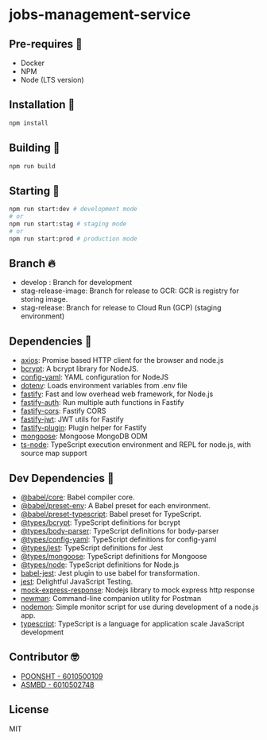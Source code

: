 # jobs-management-service

## Pre-requires 👻

-   Docker
-   NPM
-   Node (LTS version)

## Installation 🎉

```sh
npm install
```

## Building 🔧

```sh
npm run build
```

## Starting 🚀

```sh
npm run start:dev # development mode
# or
npm run start:stag # staging mode
# or
npm run start:prod # production mode
```

## Branch 🔥

-   develop : Branch for development
-   stag-release-image: Branch for release to GCR: GCR is registry for storing image.
-   stag-release: Branch for release to Cloud Run (GCP) (staging environment)

## Dependencies 🤖

-   [axios](https://ghub.io/axios): Promise based HTTP client for the browser and node.js
-   [bcrypt](https://ghub.io/bcrypt): A bcrypt library for NodeJS.
-   [config-yaml](https://ghub.io/config-yaml): YAML configuration for NodeJS
-   [dotenv](https://ghub.io/dotenv): Loads environment variables from .env file
-   [fastify](https://ghub.io/fastify): Fast and low overhead web framework, for Node.js
-   [fastify-auth](https://ghub.io/fastify-auth): Run multiple auth functions in Fastify
-   [fastify-cors](https://ghub.io/fastify-cors): Fastify CORS
-   [fastify-jwt](https://ghub.io/fastify-jwt): JWT utils for Fastify
-   [fastify-plugin](https://ghub.io/fastify-plugin): Plugin helper for Fastify
-   [mongoose](https://ghub.io/mongoose): Mongoose MongoDB ODM
-   [ts-node](https://ghub.io/ts-node): TypeScript execution environment and REPL for node.js, with source map support

## Dev Dependencies 👻

-   [@babel/core](https://ghub.io/@babel/core): Babel compiler core.
-   [@babel/preset-env](https://ghub.io/@babel/preset-env): A Babel preset for each environment.
-   [@babel/preset-typescript](https://ghub.io/@babel/preset-typescript): Babel preset for TypeScript.
-   [@types/bcrypt](https://ghub.io/@types/bcrypt): TypeScript definitions for bcrypt
-   [@types/body-parser](https://ghub.io/@types/body-parser): TypeScript definitions for body-parser
-   [@types/config-yaml](https://ghub.io/@types/config-yaml): TypeScript definitions for config-yaml
-   [@types/jest](https://ghub.io/@types/jest): TypeScript definitions for Jest
-   [@types/mongoose](https://ghub.io/@types/mongoose): TypeScript definitions for Mongoose
-   [@types/node](https://ghub.io/@types/node): TypeScript definitions for Node.js
-   [babel-jest](https://ghub.io/babel-jest): Jest plugin to use babel for transformation.
-   [jest](https://ghub.io/jest): Delightful JavaScript Testing.
-   [mock-express-response](https://ghub.io/mock-express-response): Nodejs library to mock express http response
-   [newman](https://ghub.io/newman): Command-line companion utility for Postman
-   [nodemon](https://ghub.io/nodemon): Simple monitor script for use during development of a node.js app.
-   [typescript](https://ghub.io/typescript): TypeScript is a language for application scale JavaScript development

## Contributor 🤓

-   [POONSHT - 6010500109](https://github.com/aslupin)
-   [ASMBD - 6010502748](https://github.com/asmbd)

## License

MIT
